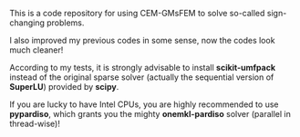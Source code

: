 This is a code repository for using CEM-GMsFEM to solve so-called sign-changing problems.

I also improved my previous codes in some sense, now the codes look much cleaner!

According to my tests, it is strongly advisable to install **scikit-umfpack** instead of the original sparse solver (actually the sequential version of **SuperLU**) provided by **scipy**.

If you are lucky to have Intel CPUs, you are highly recommended to use **pypardiso**, which grants you the mighty **onemkl-pardiso** solver (parallel in thread-wise)!